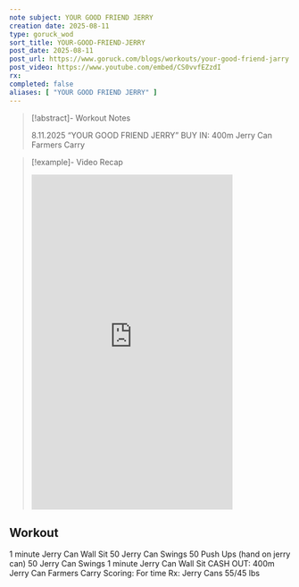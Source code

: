 ```yaml
---
note subject: YOUR GOOD FRIEND JERRY
creation date: 2025-08-11
type: goruck_wod
sort_title: YOUR-GOOD-FRIEND-JERRY
post_date: 2025-08-11
post_url: https://www.goruck.com/blogs/workouts/your-good-friend-jarry
post_video: https://www.youtube.com/embed/CS0vvfEZzdI
rx: 
completed: false
aliases: [ "YOUR GOOD FRIEND JERRY" ]
---
```


> [!abstract]- Workout Notes
> 
> 8.11.2025 “YOUR GOOD FRIEND JERRY”
BUY IN: 400m Jerry Can Farmers Carry

> [!example]- Video Recap
> <iframe width="360" height="600" src="https://www.youtube.com/embed/CS0vvfEZzdI" frameborder="0" allowfullscreen></iframe>

## Workout
1 minute Jerry Can Wall Sit
50 Jerry Can Swings
50 Push Ups (hand on jerry can)
50 Jerry Can Swings
1 minute Jerry Can Wall Sit
CASH OUT: 400m Jerry Can Farmers Carry
Scoring: For time
Rx: Jerry Cans 55/45 lbs
